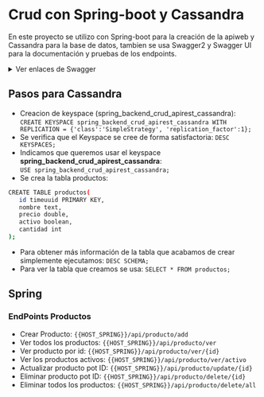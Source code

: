 <h1>Crud con Spring-boot y Cassandra</h1>

En este proyecto se utilizo con Spring-boot para la creación de la apiweb y Cassandra para la base de datos, 
tambien se usa Swagger2 y Swagger UI para la documentación y pruebas de los endpoints.

<details>
  <summary>Ver enlaces de Swagger</summary>
  
  [Swagger2](https://mvnrepository.com/artifact/io.springfox/springfox-swagger2)
  [Swagger UI](https://mvnrepository.com/artifact/io.springfox/springfox-swagger-ui)
</details>

## Pasos para Cassandra

- Creacion de keyspace (spring_backend_crud_apirest_cassandra): <br>
`CREATE KEYSPACE spring_backend_crud_apirest_cassandra WITH REPLICATION = {'class':'SimpleStrategy', 'replication_factor':1};`
- Se verifica que el Keyspace se cree de forma satisfactoria: `DESC KEYSPACES;`
- Indicamos que queremos usar el keyspace <b>spring_backend_crud_apirest_cassandra</b>: <br>
`USE spring_backend_crud_apirest_cassandra;`
- Se crea la tabla productos:<br>
```sh
CREATE TABLE productos(
   id timeuuid PRIMARY KEY,
   nombre text,
   precio double,
   activo boolean,
   cantidad int
);
```
- Para obtener más información de la tabla que acabamos de crear simplemente ejecutamos:
`DESC SCHEMA;`
- Para ver la tabla que creamos se usa: `SELECT * FROM productos;`

## Spring

### EndPoints Productos

- Crear Producto: `{{HOST_SPRING}}/api/producto/add`
- Ver todos los productos: `{{HOST_SPRING}}/api/producto/ver`
- Ver producto por id: `{{HOST_SPRING}}/api/producto/ver/{id}`
- Ver los productos activos: `{{HOST_SPRING}}/api/producto/ver/activo`
- Actualizar producto pot ID: `{{HOST_SPRING}}/api/producto/update/{id}`
- Eliminar producto pot ID: `{{HOST_SPRING}}/api/producto/delete/{id}`
- Eliminar todos los productos: `{{HOST_SPRING}}/api/producto/delete/all`

